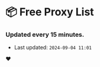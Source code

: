 # :package: Free Proxy List
### Updated every 15 minutes.

- Last updated: `2024-09-04 11:01`

:heart:
